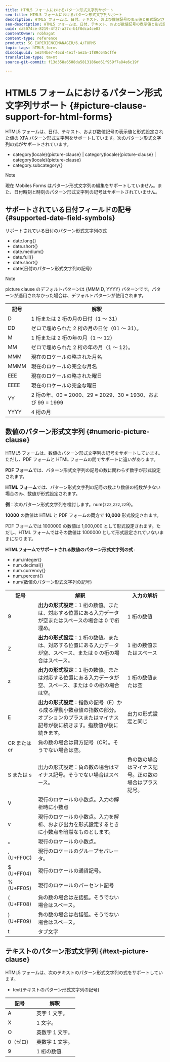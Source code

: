 ```yaml
---
title: HTML5 フォームにおけるパターン形式文字列サポート
seo-title: HTML5 フォームにおけるパターン形式文字列サポート
description: HTML5 フォームは、日付、テキスト、および数値記号の表示値と形式設定された値の XFA パターン形式文字列をサポートしています。
seo-description: HTML5 フォームは、日付、テキスト、および数値記号の表示値と形式設定された値の XFA パターン形式文字列をサポートしています。
uuid: ca5074ce-8219-4f27-a37c-b1f0dca4ce03
contentOwner: robhagat
content-type: reference
products: SG_EXPERIENCEMANAGER/6.4/FORMS
topic-tags: hTML5_forms
discoiquuid: 5e344be7-46cd-4e1f-ae3a-1f89c645cffe
translation-type: tm+mt
source-git-commit: f13d358a6508da5813186ed61f959f7a84e6c19f

---
```



# HTML5 フォームにおけるパターン形式文字列サポート {#picture-clause-support-for-html-forms}

HTML5 フォームは、日付、テキスト、および数値記号の表示値と形式設定された値の XFA パターン形式文字列をサポートしています。次のパターン形式文字列の式がサポートされています。

* category(locale){picture-clause} | category(locale){picture-clause} | category(locale){picture-clause}
* category.subcategory{}

>[!NOTE]
>
>現在 Mobiles Forms はパターン形式文字列の編集をサポートしていません。また、日付時刻と時刻のパターン形式文字列の記号はサポートされていません。

## サポートされている日付フィールドの記号 {#supported-date-field-symbols}

サポートされている日付のパターン形式文字列の式

* date.long{}
* date.short{}
* date.medium{}
* date.full{}
* date.short{}
* date{日付のパターン形式文字列の記号}

>[!NOTE]
>
>picture clause のデフォルトパターンは {MMM D, YYYY} パターンです。パターンが適用されなかった場合は、デフォルトパターンが使用されます。

<table> 
 <tbody>
  <tr>
   <th><strong>記号</strong></th> 
   <th>解釈</th> 
  </tr>
  <tr>
   <td>D</td> 
   <td>1 桁または 2 桁の月の日付（1 ～ 31）</td> 
  </tr>
  <tr>
   <td>DD</td> 
   <td>ゼロで埋められた 2 桁の月の日付（01 ～ 31）。<br /> </td> 
  </tr>
  <tr>
   <td>M</td> 
   <td>1 桁または 2 桁の年の月（1 ～ 12）<br /> </td> 
  </tr>
  <tr>
   <td>MM</td> 
   <td>ゼロで埋められた 2 桁の年の月（1 ～ 12）。<br /> </td> 
  </tr>
  <tr>
   <td>MMM</td> 
   <td>現在のロケールの略された月名<br /> </td> 
  </tr>
  <tr>
   <td>MMMM</td> 
   <td>現在のロケールの完全な月名<br /> </td> 
  </tr>
  <tr>
   <td>EEE</td> 
   <td>現在のロケールの略された曜日<br /> </td> 
  </tr>
  <tr>
   <td>EEEE</td> 
   <td>現在のロケールの完全な曜日<br /> </td> 
  </tr>
  <tr>
   <td>YY</td> 
   <td>2 桁の年、00 = 2000、29 = 2029、30 = 1930、および 99 = 1999<br /> </td> 
  </tr>
  <tr>
   <td>YYYY</td> 
   <td>4 桁の月<br /> </td> 
  </tr>
 </tbody>
</table>

## 数値のパターン形式文字列 {#numeric-picture-clause}

HTML5 フォームは、数値のパターン形式文字列の記号をサポートしています。ただし、PDF フォームと HTML フォームの間でサポートに違いがあります。

**PDF フォーム**&#x200B;では、パターン形式文字列の記号の数に関わらず数字が形式設定されます。

**HTML フォーム**&#x200B;では、パターン形式文字列の記号の数より数値の桁数が少ない場合のみ、数値が形式設定されます。

**例**：次のパターン形式文字列を検討します。num{zzz,zzz,zz9}。

**10000** の数値は HTML と PDF フォームの両方で **10,000** 形式設定されます。

PDF フォームでは 1000000 の数値は 1,000,000 として形式設定されます。ただし、HTML フォームではその数値は 1000000 として形式設定されていないままになります。

**HTMLフォームでサポートされる数値のパターン形式文字列の式** :

* num.integer{}
* num.decimal{}
* num.currency{}
* num.percent{}
* num{数値のパターン形式文字列の記号}

<table> 
 <tbody>
  <tr>
   <th><strong>記号</strong></th> 
   <th><strong>解釈</strong></th> 
   <th>入力の解析</th> 
  </tr>
  <tr>
   <td>9</td> 
   <td><strong>出力の形式設定</strong>：1 桁の数値。または、対応する位置にある入力データが空またはスペースの場合は 0 で桁埋め。<br /> </td> 
   <td>1 桁の数値</td> 
  </tr>
  <tr>
   <td>Z</td> 
   <td><strong>出力の形式設定</strong>：1 桁の数値。または、対応する位置にある入力データが空、スペース、または 0 の桁の場合はスペース。<br /> </td> 
   <td>1 桁の数値またはスペース</td> 
  </tr>
  <tr>
   <td>z</td> 
   <td><strong>出力の形式設定</strong>：1 桁の数値。または対応する位置にある入力データが空、スペース、または 0 の桁の場合は空。<br /> </td> 
   <td>1 桁の数値または空</td> 
  </tr>
  <tr>
   <td>E</td> 
   <td><strong>出力の形式設定</strong>：指数の記号（E）から成る浮動小数点値の指数の部分。オプションのプラスまたはマイナス記号が後に続きます。指数値が後に続きます。<br /> </td> 
   <td>出力の形式設定と同じ</td> 
  </tr>
  <tr>
   <td>CR または cr<br /> </td> 
   <td>負の数の場合は貸方記号（CR）。そうでない場合は空。</td> 
   <td><br type="_moz" /> </td> 
  </tr>
  <tr>
   <td>S または s<br /> </td> 
   <td>出力の形式設定：負の数の場合はマイナス記号。そうでない場合はスペース。<br /> </td> 
   <td>負の数の場合はマイナス記号。正の数の場合はプラス記号。</td> 
  </tr>
  <tr>
   <td>V</td> 
   <td>現行のロケールの小数点。入力の解析時に小数点</td> 
   <td><br type="_moz" /> </td> 
  </tr>
  <tr>
   <td>v</td> 
   <td>現行のロケールの小数点。入力を解析、および出力を形式設定するときに小数点を暗黙なものとします。</td> 
   <td><br type="_moz" /> </td> 
  </tr>
  <tr>
   <td>。</td> 
   <td>現行のロケールの小数点。</td> 
   <td><br type="_moz" /> </td> 
  </tr>
  <tr>
   <td>, (U+FF0C)</td> 
   <td>現行のロケールのグループセパレータ。</td> 
   <td><br type="_moz" /> </td> 
  </tr>
  <tr>
   <td>$ (U+FF04)</td> 
   <td>現行のロケールの通貨記号。</td> 
   <td><br type="_moz" /> </td> 
  </tr>
  <tr>
   <td>% (U+FF05)</td> 
   <td>現行のロケールのパーセント記号</td> 
   <td><br type="_moz" /> </td> 
  </tr>
  <tr>
   <td>( (U+FF08)</td> 
   <td>負の数の場合は左括弧。そうでない場合はスペース。</td> 
   <td><br type="_moz" /> </td> 
  </tr>
  <tr>
   <td>) (U+FF09)</td> 
   <td>負の数の場合は右括弧。そうでない場合はスペース。</td> 
   <td><br type="_moz" /> </td> 
  </tr>
  <tr>
   <td>t</td> 
   <td>タブ文字</td> 
   <td><br type="_moz" /> </td> 
  </tr>
 </tbody>
</table>

## テキストのパターン形式文字列 {#text-picture-clause}

HTML5 フォームは、次のテキストのパターン形式文字列の式をサポートしています。

* text{テキストのパターン形式文字列の記号}

| **記号** | **解釈** |
|---|---|
| A | 英字 1 文字。 |
| X | 1 文字。 |
| O | 英数字 1 文字。 |
| 0（ゼロ） | 英数字 1 文字。 |
| 9 | 1 桁の数値. |

